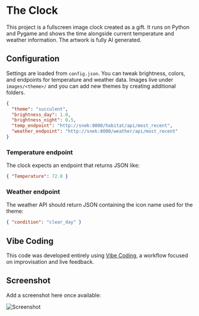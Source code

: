 # The Clock

This project is a fullscreen image clock created as a gift. It runs on Python and Pygame and shows the time alongside current temperature and weather information. The artwork is fully AI generated.

## Configuration

Settings are loaded from `config.json`. You can tweak brightness, colors, and endpoints for temperature and weather data. Images live under `images/<theme>/` and you can add new themes by creating additional folders.

```json
{
  "theme": "succulent",
  "brightness_day": 1.0,
  "brightness_night": 0.5,
  "temp_endpoint": "http://snek:8000/habitat/api/most_recent",
  "weather_endpoint": "http://snek:8000/weather/api/most_recent"
}
```

### Temperature endpoint
The clock expects an endpoint that returns JSON like:

```json
{ "Temperature": 72.0 }
```

### Weather endpoint
The weather API should return JSON containing the icon name used for the theme:

```json
{ "condition": "clear_day" }
```

## Vibe Coding
This code was developed entirely using [Vibe Coding](https://vibecoding.org/), a workflow focused on improvisation and live feedback.

## Screenshot
Add a screenshot here once available:

![Screenshot](images/screenshot_placeholder.png)

